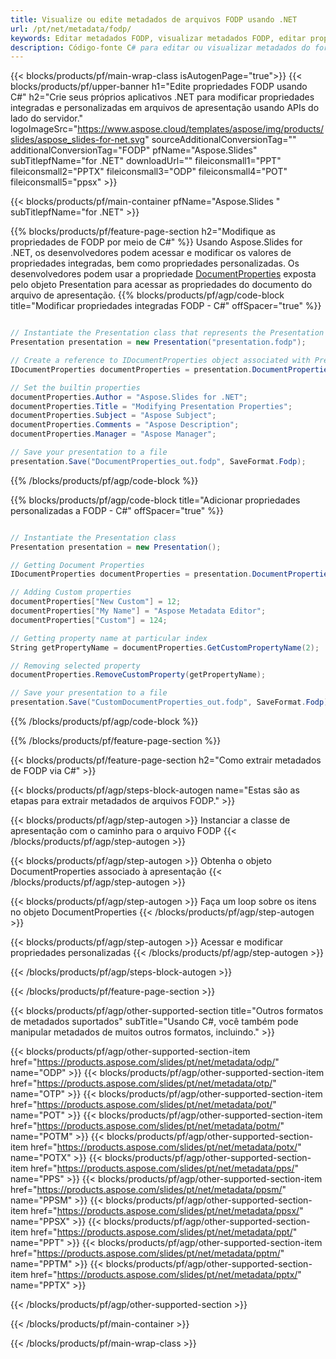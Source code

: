 ```yaml
---
title: Visualize ou edite metadados de arquivos FODP usando .NET
url: /pt/net/metadata/fodp/
keywords: Editar metadados FODP, visualizar metadados FODP, editar propriedades FODP, visualizar propriedades FODP
description: Código-fonte C# para editar ou visualizar metadados do formato FODP.
---
```


{{< blocks/products/pf/main-wrap-class isAutogenPage="true">}}
{{< blocks/products/pf/upper-banner h1="Edite propriedades FODP usando C#" h2="Crie seus próprios aplicativos .NET para modificar propriedades integradas e personalizadas em arquivos de apresentação usando APIs do lado do servidor." logoImageSrc="https://www.aspose.cloud/templates/aspose/img/products/slides/aspose_slides-for-net.svg" sourceAdditionalConversionTag="" additionalConversionTag="FODP" pfName="Aspose.Slides" subTitlepfName="for .NET" downloadUrl="" fileiconsmall1="PPT" fileiconsmall2="PPTX" fileiconsmall3="ODP" fileiconsmall4="POT" fileiconsmall5="ppsx" >}}

{{< blocks/products/pf/main-container pfName="Aspose.Slides " subTitlepfName="for .NET" >}}

{{% blocks/products/pf/feature-page-section  h2="Modifique as propriedades de FODP por meio de C#" %}}
Usando Aspose.Slides for .NET, os desenvolvedores podem acessar e modificar os valores de propriedades integradas, bem como propriedades personalizadas. Os desenvolvedores podem usar a propriedade [DocumentProperties](https://reference.aspose.com/slides/net/aspose.slides/documentproperties/) exposta pelo objeto Presentation para acessar as propriedades do documento do arquivo de apresentação.
{{% blocks/products/pf/agp/code-block title="Modificar propriedades integradas FODP - C#" offSpacer="true" %}}

```cs

// Instantiate the Presentation class that represents the Presentation
Presentation presentation = new Presentation("presentation.fodp");

// Create a reference to IDocumentProperties object associated with Presentation
IDocumentProperties documentProperties = presentation.DocumentProperties;

// Set the builtin properties
documentProperties.Author = "Aspose.Slides for .NET";
documentProperties.Title = "Modifying Presentation Properties";
documentProperties.Subject = "Aspose Subject";
documentProperties.Comments = "Aspose Description";
documentProperties.Manager = "Aspose Manager";

// Save your presentation to a file
presentation.Save("DocumentProperties_out.fodp", SaveFormat.Fodp);
```

{{% /blocks/products/pf/agp/code-block %}}

{{% blocks/products/pf/agp/code-block title="Adicionar propriedades personalizadas a FODP - C#" offSpacer="true" %}}

```cs

// Instantiate the Presentation class
Presentation presentation = new Presentation();

// Getting Document Properties
IDocumentProperties documentProperties = presentation.DocumentProperties;

// Adding Custom properties
documentProperties["New Custom"] = 12;
documentProperties["My Name"] = "Aspose Metadata Editor";
documentProperties["Custom"] = 124;

// Getting property name at particular index
String getPropertyName = documentProperties.GetCustomPropertyName(2);

// Removing selected property
documentProperties.RemoveCustomProperty(getPropertyName);

// Save your presentation to a file
presentation.Save("CustomDocumentProperties_out.fodp", SaveFormat.Fodp);
```

{{% /blocks/products/pf/agp/code-block %}}

{{% /blocks/products/pf/feature-page-section %}}

{{< blocks/products/pf/feature-page-section  h2="Como extrair metadados de FODP via C#" >}}

{{< blocks/products/pf/agp/steps-block-autogen name="Estas são as etapas para extrair metadados de arquivos FODP." >}}

{{< blocks/products/pf/agp/step-autogen >}}
Instanciar a classe de apresentação com o caminho para o arquivo FODP
{{< /blocks/products/pf/agp/step-autogen >}}

{{< blocks/products/pf/agp/step-autogen >}}
Obtenha o objeto DocumentProperties associado à apresentação
{{< /blocks/products/pf/agp/step-autogen >}}

{{< blocks/products/pf/agp/step-autogen >}}
Faça um loop sobre os itens no objeto DocumentProperties
{{< /blocks/products/pf/agp/step-autogen >}}

{{< blocks/products/pf/agp/step-autogen >}}
Acessar e modificar propriedades personalizadas
{{< /blocks/products/pf/agp/step-autogen >}}

{{< /blocks/products/pf/agp/steps-block-autogen >}}

{{< /blocks/products/pf/feature-page-section >}}

{{< blocks/products/pf/agp/other-supported-section title="Outros formatos de metadados suportados" subTitle="Usando C#, você também pode manipular metadados de muitos outros formatos, incluindo." >}}

{{< blocks/products/pf/agp/other-supported-section-item href="https://products.aspose.com/slides/pt/net/metadata/odp/" name="ODP" >}}
{{< blocks/products/pf/agp/other-supported-section-item href="https://products.aspose.com/slides/pt/net/metadata/otp/" name="OTP" >}}
{{< blocks/products/pf/agp/other-supported-section-item href="https://products.aspose.com/slides/pt/net/metadata/pot/" name="POT" >}}
{{< blocks/products/pf/agp/other-supported-section-item href="https://products.aspose.com/slides/pt/net/metadata/potm/" name="POTM" >}}
{{< blocks/products/pf/agp/other-supported-section-item href="https://products.aspose.com/slides/pt/net/metadata/potx/" name="POTX" >}}
{{< blocks/products/pf/agp/other-supported-section-item href="https://products.aspose.com/slides/pt/net/metadata/pps/" name="PPS" >}}
{{< blocks/products/pf/agp/other-supported-section-item href="https://products.aspose.com/slides/pt/net/metadata/ppsm/" name="PPSM" >}}
{{< blocks/products/pf/agp/other-supported-section-item href="https://products.aspose.com/slides/pt/net/metadata/ppsx/" name="PPSX" >}}
{{< blocks/products/pf/agp/other-supported-section-item href="https://products.aspose.com/slides/pt/net/metadata/ppt/" name="PPT" >}}
{{< blocks/products/pf/agp/other-supported-section-item href="https://products.aspose.com/slides/pt/net/metadata/pptm/" name="PPTM" >}}
{{< blocks/products/pf/agp/other-supported-section-item href="https://products.aspose.com/slides/pt/net/metadata/pptx/" name="PPTX" >}}


{{< /blocks/products/pf/agp/other-supported-section >}}

{{< /blocks/products/pf/main-container >}}
    
{{< /blocks/products/pf/main-wrap-class >}}